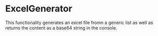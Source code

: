 # ExcelGenerator
This functionality generates an excel file fromn a generic list as well as returns the content as a base64 string in the console.
